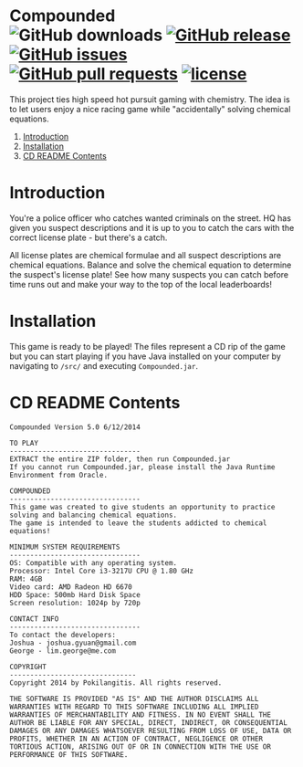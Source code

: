 Compounded
<br>
![GitHub downloads](https://img.shields.io/github/downloads/george-lim/compounded/total.svg)
[![GitHub release](https://img.shields.io/github/release/george-lim/compounded.svg)](https://github.com/george-lim/compounded/releases)
[![GitHub issues](https://img.shields.io/github/issues/george-lim/compounded.svg)](https://github.com/george-lim/compounded/issues)
[![GitHub pull requests](https://img.shields.io/github/issues-pr/george-lim/compounded.svg)](https://github.com/george-lim/compounded/pulls)
[![license](https://img.shields.io/github/license/george-lim/compounded.svg)](https://github.com/george-lim/compounded/blob/master/LICENSE)
===============

This project ties high speed hot pursuit gaming with chemistry. The idea is to let users enjoy a nice racing game while "accidentally" solving chemical equations.

1. [Introduction](#introduction)
1. [Installation](#installation)
1. [CD README Contents](#cd-readme-contents)

# Introduction
You're a police officer who catches wanted criminals on the street. HQ has given you suspect descriptions and it is up to you to catch the cars with the correct license plate - but there's a catch.

All license plates are chemical formulae and all suspect descriptions are chemical equations. Balance and solve the chemical equation to determine the suspect's license plate! See how many suspects you can catch before time runs out and make your way to the top of the local leaderboards!

# Installation
This game is ready to be played! The files represent a CD rip of the game but you can start playing if you have Java installed on your computer by navigating to `/src/` and executing `Compounded.jar`.

# CD README Contents
```
Compounded Version 5.0 6/12/2014

TO PLAY
--------------------------------
EXTRACT the entire ZIP folder, then run Compounded.jar
If you cannot run Compounded.jar, please install the Java Runtime Environment from Oracle.

COMPOUNDED
--------------------------------
This game was created to give students an opportunity to practice solving and balancing chemical equations.
The game is intended to leave the students addicted to chemical equations!

MINIMUM SYSTEM REQUIREMENTS
--------------------------------
OS: Compatible with any operating system.
Processor: Intel Core i3-3217U CPU @ 1.80 GHz
RAM: 4GB
Video card: AMD Radeon HD 6670
HDD Space: 500mb Hard Disk Space
Screen resolution: 1024p by 720p

CONTACT INFO
--------------------------------
To contact the developers:
Joshua - joshua.gyuan@gmail.com
George - lim.george@me.com

COPYRIGHT
-------------------------------
Copyright 2014 by Pokilangitis. All rights reserved.

THE SOFTWARE IS PROVIDED "AS IS" AND THE AUTHOR DISCLAIMS ALL WARRANTIES WITH REGARD TO THIS SOFTWARE INCLUDING ALL IMPLIED WARRANTIES OF MERCHANTABILITY AND FITNESS. IN NO EVENT SHALL THE AUTHOR BE LIABLE FOR ANY SPECIAL, DIRECT, INDIRECT, OR CONSEQUENTIAL DAMAGES OR ANY DAMAGES WHATSOEVER RESULTING FROM LOSS OF USE, DATA OR PROFITS, WHETHER IN AN ACTION OF CONTRACT, NEGLIGENCE OR OTHER TORTIOUS ACTION, ARISING OUT OF OR IN CONNECTION WITH THE USE OR PERFORMANCE OF THIS SOFTWARE.
```
